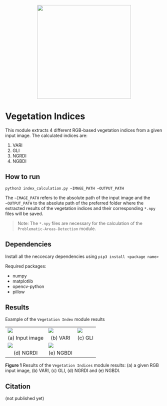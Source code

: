 <p align="center">
<img src="https://user-images.githubusercontent.com/77329407/105342573-3040e900-5be9-11eb-92df-7c09392b1e0c.png" width="300" />
  
# Vegetation Indices

This module extracts 4 different RGB-based vegetation indices from a given input image. The calculated indices are:
1. VARI
2. GLI
3. NGRDI
4. NGBDI


## How to run
```
python3 index_calculation.py ~IMAGE_PATH ~OUTPUT_PATH
```
The ```~IMAGE_PATH``` refers to the absolute path of the input image and the ```~OUTPUT_PATH``` to the absolute path of the preferred folder where the extracted results of the vegetation indices and their corresponding ```*.npy``` files will be saved. 
  
> Note: The ```*.npy``` files are necessary for the calculation of the ```Problematic-Areas-Detection``` module.
  
  
## Dependencies 
Install all the neccecary dependencies using ```pip3 install <package name>```
  
Required packages:
  * numpy   
  * matplotlib 
  * opencv-python
  * pillow 

  
## Results
Example of the ```Vegetation Index``` module results
  
  
<!-- ![vari](https://user-images.githubusercontent.com/80779522/136771613-e153e5e7-4f81-4ff0-9832-667e636e1c4a.png)
![ngrdi](https://user-images.githubusercontent.com/80779522/136771653-e6b77f42-789f-4100-86ac-68ff013a55ba.png)
![gli](https://user-images.githubusercontent.com/80779522/136771662-00ad0db0-3057-4223-97f2-2a10ff52c602.png)
![ngbdi](https://user-images.githubusercontent.com/80779522/136771673-89c7463d-387d-4c36-a18c-2764fbb1ab1e.png) -->
  

<!-- <img src= "https://user-images.githubusercontent.com/80779522/136773402-d76cdbea-143c-42e4-9df9-10ec277c902a.png" =100x100 /> -->
<!--   <tr align="center">
    <td>(a) Input image</td>
  </tr> -->

  
<table class="center">
   <tr class="center">
    <td><img src= "https://user-images.githubusercontent.com/80779522/136773402-d76cdbea-143c-42e4-9df9-10ec277c902a.png" =400x400 /></td>
    <td><img src= "https://user-images.githubusercontent.com/80779522/136771613-e153e5e7-4f81-4ff0-9832-667e636e1c4a.png" =400x400 /></td>
    <td><img src= "https://user-images.githubusercontent.com/80779522/136771662-00ad0db0-3057-4223-97f2-2a10ff52c602.png" =400x400 /></td>   
   </tr>   
   <tr align="center">
    <td>(a) Input image</td>
    <td>(b) VARI</td>
    <td>(c) GLI</td>    
 
  </tr>  
  <tr class="center">
    <td><img src= "https://user-images.githubusercontent.com/80779522/136771653-e6b77f42-789f-4100-86ac-68ff013a55ba.png" =400x400 /></td>
    <td><img src= "https://user-images.githubusercontent.com/80779522/136771673-89c7463d-387d-4c36-a18c-2764fbb1ab1e.png" =400x400 /></td>   
  </tr>
  <tr align="center">
    <td>(d) NGRDI</td>
    <td>(e) NGBDI</td>
  </tr>

</table>

  **Figure 1** Results of the ```Vegetation Indices``` module results: (a) a given RGB input image, (b) VARI, (c) GLI, (d) NGRDI and (e) NGBDI.
  
## Citation
(not published yet)



